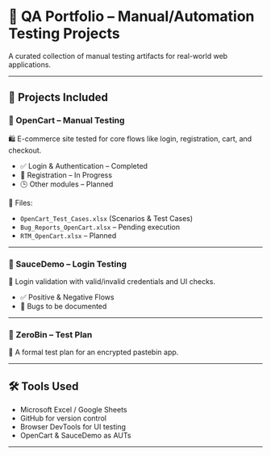 # 🧪 QA Portfolio – Manual/Automation Testing Projects

A curated collection of manual testing artifacts for real-world web applications.

---

## 📂 Projects Included

### 🔹 OpenCart – Manual Testing
🛍️ E-commerce site tested for core flows like login, registration, cart, and checkout.

- ✅ Login & Authentication – Completed  
- 🔄 Registration – In Progress  
- 🕒 Other modules – Planned

📄 Files:
- `OpenCart_Test_Cases.xlsx` (Scenarios & Test Cases)
- `Bug_Reports_OpenCart.xlsx` – Pending execution
- `RTM_OpenCart.xlsx` – Planned

---

### 🔹 SauceDemo – Login Testing
🧪 Login validation with valid/invalid credentials and UI checks.

- ✅ Positive & Negative Flows  
- 🐞 Bugs to be documented

---

### 🔹 ZeroBin – Test Plan
📝 A formal test plan for an encrypted pastebin app.

---

## 🛠️ Tools Used
- Microsoft Excel / Google Sheets  
- GitHub for version control  
- Browser DevTools for UI testing  
- OpenCart & SauceDemo as AUTs

---



